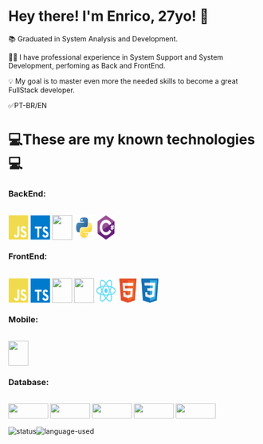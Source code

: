 # Hey there! I'm Enrico, 27yo! 👋
📚 Graduated in System Analysis and Development.<p></p>
👩‍💻 I have professional experience in System Support and System Development, perfoming as Back and FrontEnd.<p></p>
💡  My goal is to master even more the needed skills to become a great FullStack developer.<p></p>
✅PT-BR/EN

#  💻These are my known technologies 💻 

### BackEnd:
<div style="display: inline_block"><br>    
  <img align="center" height="50" width="40" src="https://raw.githubusercontent.com/devicons/devicon/master/icons/javascript/javascript-plain.svg">
  <img align="center" height="50" width="40" src="https://raw.githubusercontent.com/devicons/devicon/master/icons/typescript/typescript-plain.svg">  
  <img align="center" height="50" width="40" src="https://cdn.jsdelivr.net/gh/devicons/devicon@latest/icons/nodejs/nodejs-plain-wordmark.svg"/>  
  <img align="center" height="50" width="40" src="https://raw.githubusercontent.com/devicons/devicon/master/icons/python/python-original.svg">
  <img align="center" height="50" width="40" src="https://raw.githubusercontent.com/devicons/devicon/master/icons/csharp/csharp-original.svg">
</div>

### FrontEnd:
<div style="display: inline_block"><br>  
  <img align="center" height="50" width="40" src="https://raw.githubusercontent.com/devicons/devicon/master/icons/javascript/javascript-plain.svg">
  <img align="center" height="50" width="40" src="https://raw.githubusercontent.com/devicons/devicon/master/icons/typescript/typescript-plain.svg">  
  <img align="center" height="50" width="40" src="https://cdn.jsdelivr.net/gh/devicons/devicon@latest/icons/bootstrap/bootstrap-original-wordmark.svg" />          
  <img align="center" height="50" width="40" src="https://cdn.jsdelivr.net/gh/devicons/devicon@latest/icons/angularjs/angularjs-original.svg" />          
  <img align="center" height="50" width="40" src="https://raw.githubusercontent.com/devicons/devicon/master/icons/react/react-original.svg">
  <img align="center" height="50" width="40" src="https://raw.githubusercontent.com/devicons/devicon/master/icons/html5/html5-original.svg">
  <img align="center" height="50" width="40" src="https://raw.githubusercontent.com/devicons/devicon/master/icons/css3/css3-original.svg">  
</div>

### Mobile:
<div style="display: inline_block"><br>  
  <img align="center" height="50" width="40" src="https://cdn.jsdelivr.net/gh/devicons/devicon@latest/icons/flutter/flutter-plain.svg" />          
</div>

### Database:
<div style="display: inline_block"><br>  
<img align="center" height="30" width="80" src ="https://img.shields.io/badge/MySQL-005C84?style=for-the-badge&logo=mysql&logoColor=white"/>
<img align="center" height="30" width="80" src="https://img.shields.io/badge/PostgreSQL-316192?style=for-the-badge&logo=postgresql&logoColor=white"/>
<img align="center" height="30" width="80" src="https://img.shields.io/badge/MongoDB-4EA94B?style=for-the-badge&logo=mongodb&logoColor=white"/>     
<img align="center" height="30" width="80" src="https://img.shields.io/badge/Prisma-3982CE?style=for-the-badge&logo=Prisma&logoColor=white"/> 
<img align="center" height="30" width="80" src="https://img.shields.io/badge/SQLite-07405E?style=for-the-badge&logo=sqlite&logoColor=white" />        
</div>

<br>
<div style="display: flex; gap: 2; jusfiy-content: center">
  <img src="https://github-readme-stats.vercel.app/api?username=encattani&show_icons=true&theme=neon" alt="status">
  <img src="https://github-readme-stats.vercel.app/api/top-langs/?username=encattani&layout=compact&theme=neon" alt="language-used">
</div>
